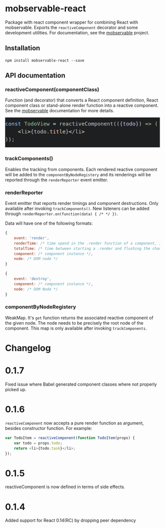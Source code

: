 # mobservable-react

Package with react component wrapper for combining React with mobservable.
Exports the `reactiveComponent` decorator and some development utilities.
For documentation, see the [mobservable](https://mweststrate.github.io/mobservable) project.

## Installation

`npm install mobservable-react --save`

## API documentation

### reactiveComponent(componentClass)

Function (and decorator) that converts a React component definition, React component class or stand-alone render function into a reactive component.
See the [mobservable](https://github.com/mweststrate/mobservable/blob/master/docs/api.md#reactivecomponentcomponent) documentation for more details.

![reactive function](reactive-function.png)

### trackComponents()

Enables the tracking from components. Each rendered reactive component will be added to the `componentByNodeRegistery` and its renderings will be reported through the `renderReporter` event emitter.

### renderReporter

Event emitter that reports render timings and component destructions. Only available after invoking `trackComponents()`.
New listeners can be added through `renderReporter.on(function(data) { /* */ })`.

Data will have one of the following formats:

```javascript
{
    event: 'render',
    renderTime: /* time spend in the .render function of a component, in ms. */,
    totalTime: /* time between starting a .render and flushing the changes to the DOM, in ms. */,
    component: /* component instance */,
    node: /* DOM node */
}
```

```javascript
{
    event: 'destroy',
    component: /* component instance */,
    node: /* DOM Node */
}
```

### componentByNodeRegistery

WeakMap. It's `get` function returns the associated reactive component of the given node. The node needs to be precisely the root node of the component.
This map is only available after invoking `trackComponents`.

# Changelog

# 0.1.7

Fixed issue where Babel generated component classes where not properly picked up.

# 0.1.6

`reactiveComponent` now accepts a pure render function as argument, besides constructor function. For example:

```javascript
var TodoItem = reactiveComponent(function TodoItem(props) {
    var todo = props.todo;
    return <li>{todo.task}</li>;
});
```

# 0.1.5

reactiveComponent is now defined in terms of side effects.

# 0.1.4

Added support for React 0.14(RC) by dropping peer dependency